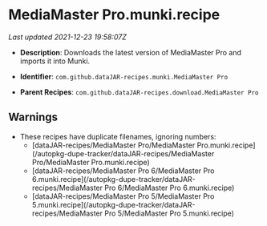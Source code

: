 # MediaMaster Pro.munki.recipe

_Last updated 2021-12-23 19:58:07Z_

- **Description**: Downloads the latest version of MediaMaster Pro and imports it into Munki.

- **Identifier**: `com.github.dataJAR-recipes.munki.MediaMaster Pro`

- **Parent Recipes**: `com.github.dataJAR-recipes.download.MediaMaster Pro`

## Warnings

- These recipes have duplicate filenames, ignoring numbers:
    - [dataJAR-recipes/MediaMaster Pro/MediaMaster Pro.munki.recipe](/autopkg-dupe-tracker/dataJAR-recipes/MediaMaster Pro/MediaMaster Pro.munki.recipe)
    - [dataJAR-recipes/MediaMaster Pro 6/MediaMaster Pro 6.munki.recipe](/autopkg-dupe-tracker/dataJAR-recipes/MediaMaster Pro 6/MediaMaster Pro 6.munki.recipe)
    - [dataJAR-recipes/MediaMaster Pro 5/MediaMaster Pro 5.munki.recipe](/autopkg-dupe-tracker/dataJAR-recipes/MediaMaster Pro 5/MediaMaster Pro 5.munki.recipe)